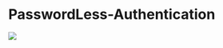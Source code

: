 # PasswordLess-Authentication
<img src="https://raw.githubusercontent.com/AnilNITT/MERN-OTP-Verification-TWILIO/master/client/src/img/Screenshot%202022-03-14%20155802.png?token=GHSAT0AAAAAABSM46WWOSDOANUEXFXUNSHGYRPDHAQ" />
